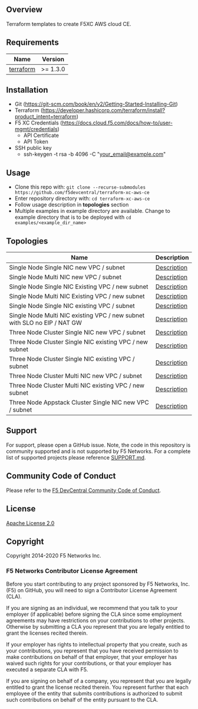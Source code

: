## Overview

Terraform templates to create F5XC AWS cloud CE.

## Requirements

| Name                                                                                     | Version   |
|------------------------------------------------------------------------------------------|-----------|
| <a name="requirement_terraform"></a> [terraform](https://github.com/hashicorp/terraform) | \>= 1.3.0 |

## Installation

- Git (https://git-scm.com/book/en/v2/Getting-Started-Installing-Git)
- Terraform (https://developer.hashicorp.com/terraform/install?product_intent=terraform)
- F5 XC Credentials (https://docs.cloud.f5.com/docs/how-to/user-mgmt/credentials)
    * API Certificate
    * API Token
- SSH public key
    * ssh-keygen -t rsa -b 4096 -C "your_email@example.com"

## Usage

- Clone this repo with: `git clone --recurse-submodules https://github.com/f5devcentral/terraform-xc-aws-ce`
- Enter repository directory with: `cd terraform-xc-aws-ce`
- Follow usage description in __topologies__ section
- Multiple examples in example directory are available. Change to example directory that is to be deployed
  with `cd examples/<example_dir_name>`

## Topologies

| Name                                                                     | Description                                                                                 |
|--------------------------------------------------------------------------|---------------------------------------------------------------------------------------------|
| Single Node Single NIC new VPC / subnet                                  | [Description](examples/single_node_single_nic_new_vpc_new_subnet/README.md)                 |
| Single Node Multi NIC new VPC / subnet                                   | [Description](examples/single_node_multi_nic_new_vpc_new_subnet/README.md)                  |
| Single Node Single NIC Existing VPC / new subnet                         | [Description](examples/single_node_single_nic_existing_vpc_new_subnet/README.md)            |
| Single Node Multi NIC Existing VPC / new subnet                          | [Description](examples/single_node_multi_nic_existing_vpc_new_subnet/README.md)             |
| Single Node Single NIC existing VPC / subnet                             | [Description](examples/single_node_single_nic_existing_vpc_existing_subnet/README.md)       |
| Single Node Multi NIC existing VPC / new subnet with SLO no EIP / NAT GW | [Description](examples/single_node_multi_nic_existing_vpc_new_subnet_nat_no_eip/README.md)  | 
| Three Node Cluster Single NIC new VPC / subnet                           | [Description](examples/three_node_cluster_single_nic_new_vpc_new_subnet/README.md)          |
| Three Node Cluster Single NIC existing VPC / new subnet                  | [Description](examples/three_node_cluster_single_nic_existing_vpc_new_subnet/README.md)     |
| Three Node Cluster Single NIC existing VPC / subnet                      | [Description](examples/three_node_cluster_single_nic_existing_vpc_existing_subnet/README.md) |
| Three Node Cluster Multi NIC new VPC / subnet                            | [Description](examples/three_node_cluster_multi_nic_new_vpc_new_subnet/README.md)           |
| Three Node Cluster Multi NIC existing VPC / new subnet                   | [Description](examples/three_node_cluster_multi_nic_existing_vpc_new_subnet/README.md)      |
| Three Node Appstack Cluster Single NIC new VPC / subnet                  | [Description](examples/three_node_cluster_appstack_new_vpc_new_subnet/README.md)       |

## Support

For support, please open a GitHub issue. Note, the code in this repository is community supported and is not supported
by F5 Networks. For a complete list of supported projects please reference [SUPPORT.md](SUPPORT.md).

## Community Code of Conduct

Please refer to the [F5 DevCentral Community Code of Conduct](code_of_conduct.md).

## License

[Apache License 2.0](LICENSE)

## Copyright

Copyright 2014-2020 F5 Networks Inc.

### F5 Networks Contributor License Agreement

Before you start contributing to any project sponsored by F5 Networks, Inc. (F5) on GitHub, you will need to sign a
Contributor License Agreement (CLA).

If you are signing as an individual, we recommend that you talk to your employer (if applicable) before signing the CLA
since some employment agreements may have restrictions on your contributions to other projects.
Otherwise by submitting a CLA you represent that you are legally entitled to grant the licenses recited therein.

If your employer has rights to intellectual property that you create, such as your contributions, you represent that you
have received permission to make contributions on behalf of that employer, that your employer has waived such rights for
your contributions, or that your employer has executed a separate CLA with F5.

If you are signing on behalf of a company, you represent that you are legally entitled to grant the license recited
therein.
You represent further that each employee of the entity that submits contributions is authorized to submit such
contributions on behalf of the entity pursuant to the CLA.
